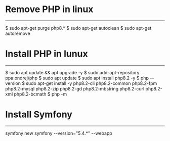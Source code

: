 
# Remove PHP in linux
-----------------

$ sudo apt-get purge php8.*
$ sudo apt-get autoclean
$ sudo apt-get autoremove

# Install PHP in lunux
-----------

$ sudo apt update && apt upgrade -y
$ sudo add-apt-repository ppa:ondrej/php
$ sudo apt update
$ sudo apt install php8.2 -y
$ php --version
$ sudo apt-get install -y php8.2-cli php8.2-common php8.2-fpm php8.2-mysql php8.2-zip php8.2-gd php8.2-mbstring php8.2-curl php8.2-xml php8.2-bcmath
$ php -m


# Install Symfony
------------------

symfony new symfony --version="5.4.*" --webapp

